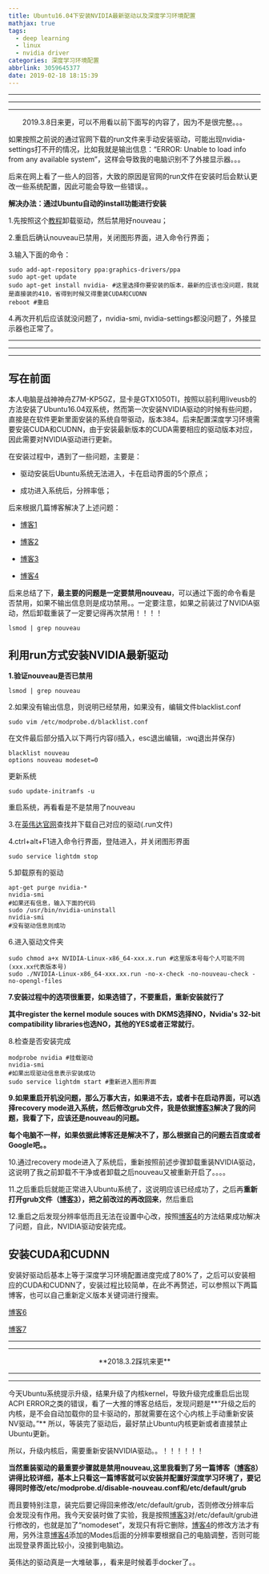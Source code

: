 ```yaml
---
title: Ubuntu16.04下安装NVIDIA最新驱动以及深度学习环境配置
mathjax: true
tags:
  - deep learning
  - linux
  - nvidia driver
categories: 深度学习环境配置
abbrlink: 3059645377
date: 2019-02-18 18:15:39
---
```




---

----

---



<center>2019.3.8日来更，可以不用看以前下面写的内容了，因为不是很完整。。。</center>

如果按照之前说的通过官网下载的run文件来手动安装驱动，可能出现nvidia-settings打不开的情况，比如我就是输出信息：“ERROR: Unable to load info from any available system”，这样会导致我的电脑识别不了外接显示器。。。

后来在网上看了一些人的回答，大致的原因是官网的run文件在安装时后会默认更改一些系统配置，因此可能会导致一些错误。。

**解决办法：通过Ubuntu自动的install功能进行安装**

1.先按照这个[教程](https://blog.csdn.net/u014561933/article/details/79958017)卸载驱动，然后禁用好nouveau；

2.重启后确认nouveau已禁用，关闭图形界面，进入命令行界面；

3.输入下面的命令：

```
sudo add-apt-repository ppa:graphics-drivers/ppa
sudo apt-get update
sudo apt-get install nvidia- #这里选择你要安装的版本，最新的应该也没问题，我就是直接装的410，省得到时候又得重装CUDA和CUDNN
reboot #重启
```

4.再次开机后应该就没问题了，nvidia-smi, nvidia-settings都没问题了，外接显示器也正常了。

---

---

---



## 写在前面

本人电脑是战神神舟Z7M-KP5GZ，显卡是GTX1050TI，按照以前利用liveusb的方法安装了Ubuntu16.04双系统，然而第一次安装NVIDIA驱动的时候有些问题，直接是在软件更新里面安装的系统自带驱动，版本384。后来配置深度学习环境需要安装CUDA和CUDNN，由于安装最新版本的CUDA需要相应的驱动版本对应，因此需要对NVIDIA驱动进行更新。

在安装过程中，遇到了一些问题，主要是：

- 驱动安装后Ubuntu系统无法进入，卡在启动界面的5个原点；

- 成功进入系统后，分辨率低；

后来根据几篇博客解决了上述问题：

- [博客1](https://blog.csdn.net/wang_ys121/article/details/82881716)

- [博客2](https://blog.csdn.net/xunan003/article/details/81665835)

- [博客3](https://blog.csdn.net/ezhchai/article/details/78788564)

- [博客4](https://blog.csdn.net/yinxingtianxia/article/details/82503388)

后来总结了下，**最主要的问题是一定要禁用nouveau**，可以通过下面的命令看是否禁用，如果不输出信息则是成功禁用。。一定要注意，如果之前装过了NVIDIA驱动，然后卸载重装了一定要记得再次禁用！！！！

```
lsmod | grep nouveau
```

<!--more-->

## 利用run方式安装NVIDIA最新驱动

**1.验证nouveau是否已禁用**

```
lsmod | grep nouveau
```





2.如果没有输出信息，则说明已经禁用，如果没有，编辑文件blacklist.conf

```
sudo vim /etc/modprobe.d/blacklist.conf
```

在文件最后部分插入以下两行内容(i插入，esc退出编辑，:wq退出并保存)

```
blacklist nouveau
options nouveau modeset=0
```

更新系统

```
sudo update-initramfs -u
```

重启系统，再看看是不是禁用了nouveau







3.在[英伟达官网](<http://www.nvidia.cn/page/home.html>)查找并下载自己对应的驱动(.run文件)







4.ctrl+alt+F1进入命令行界面，登陆进入，并关闭图形界面

```
sudo service lightdm stop
```





5.卸载原有的驱动

```
apt-get purge nvidia-*
nvidia-smi
#如果还有信息，输入下面的代码
sudo /usr/bin/nvidia-uninstall
nvidia-smi
#没有驱动信息则成功
```



6.进入驱动文件夹

```
sudo chmod a+x NVIDIA-Linux-x86_64-xxx.x.run #这里版本号每个人可能不同(xxx.xx代表版本号)
sudo ./NVIDIA-Linux-x86_64-xxx.xx.run -no-x-check -no-nouveau-check -no-opengl-files
```





**7.安装过程中的选项很重要，如果选错了，不要重启，重新安装就行了**

**其中register the kernel module souces with DKMS选择NO，Nvidia's 32-bit compatibility libraries也选NO，其他的YES或者正常就行**。





8.检查是否安装完成

```
modprobe nvidia #挂载驱动
nvidia-smi
#如果出现驱动信息表示安装成功
sudo service lightdm start #重新进入图形界面
```





**9.如果重启开机没问题，那么万事大吉，如果进不去，或者卡在启动界面，可以选择recovery mode进入系统，然后修改grub文件，我是依据[博客3](https://blog.csdn.net/ezhchai/article/details/78788564)解决了我的问题，我看了下，应该还是nouveau的问题。**

**每个电脑不一样，如果依据此博客还是解决不了，那么根据自己的问题去百度或者Google吧。。**







10.通过recovery mode进入了系统后，重新按照前述步骤卸载重装NVIDIA驱动，这说明了我之前卸载不干净或者卸载之后nouveau又被重新开启了。。。。







11.之后重启后就能正常进入Ubuntu系统了，这说明应该已经成功了，之后再**重新打开grub文件（[博客3](https://blog.csdn.net/ezhchai/article/details/78788564)），把之前改过的再改回来**，然后重启









12.重启之后发现分辨率低而且无法在设置中心改，按照[博客4](https://blog.csdn.net/yinxingtianxia/article/details/82503388)的方法结果成功解决了问题，自此，NVIDIA驱动安装完成。









## 安装CUDA和CUDNN

安装好驱动后基本上等于深度学习环境配置进度完成了80%了，之后可以安装相应的CUDA和CUDNN了，安装过程比较简单，在此不再赘述，可以参照以下两篇博客，也可以自己重新定义版本关键词进行搜索。

[博客6](https://blog.csdn.net/wanzhen4330/article/details/81699769)

[博客7](https://blog.csdn.net/weixin_42279044/article/details/83181686)





------

------

<center> **2018.3.2踩坑来更** </center>

------

------



今天Ubuntu系统提示升级，结果升级了内核kernel，导致升级完成重启后出现ACPI ERROR之类的错误，看了一大推的博客总结后，发现问题是**“升级之后的内核，是不会自动加载你的显卡驱动的，那就需要在这个心内核上手动重新安装NV驱动。”** 所以，等装完了驱动后，最好禁止Ubuntu内核更新或者直接禁止Ubuntu更新。

所以，升级内核后，需要重新安装NVIDIA驱动。。！！！！！！

**当然重装驱动的最重要步骤就是禁用nouveau,这里我看到了另一篇博客（[博客8](https://blog.csdn.net/dihuanlai9093/article/details/79253963/)）讲得比较详细，基本上只看这一篇博客就可以安装并配置好深度学习环境了，要记得同时修改/etc/modprobe.d/disable-nouveau.conf和/etc/default/grub**

而且要特别注意，装完后要记得回来修改/etc/default/grub，否则修改分辨率后会发现没有作用。我今天安装时做了实验，我是按照[博客3](https://blog.csdn.net/ezhchai/article/details/78788564)对/etc/default/grub进行修改的，也就是加了“nomodeset”，发现只有将它删除，[博客4](https://blog.csdn.net/yinxingtianxia/article/details/82503388)的修改方法才有用，另外注意[博客4](https://blog.csdn.net/yinxingtianxia/article/details/82503388)添加的Modes后面的分辨率要根据自己的电脑调整，否则可能出现登录界面比较小，没接到电脑边。

英伟达的驱动真是一大堆破事，，看来是时候着手docker了。。












